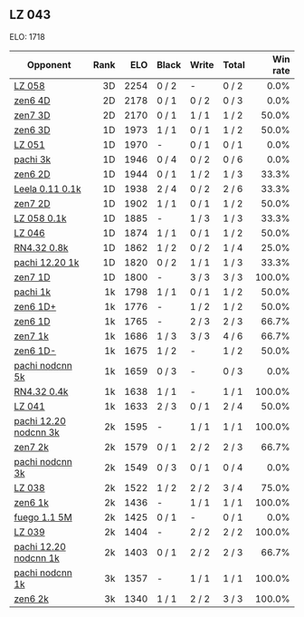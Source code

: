 ## LZ 043 ##

ELO: 1718

Opponent | Rank | ELO | Black | Write | Total | Win rate
---------|-----:|----:|-------|-------|-------|-------:
[LZ 058](LZ%20058.md) | 3D | 2254 | 0 / 2 | - | 0 / 2 | 0.0%
[zen6 4D](zen6%204D.md) | 2D | 2178 | 0 / 1 | 0 / 2 | 0 / 3 | 0.0%
[zen7 3D](zen7%203D.md) | 2D | 2170 | 0 / 1 | 1 / 1 | 1 / 2 | 50.0%
[zen6 3D](zen6%203D.md) | 1D | 1973 | 1 / 1 | 0 / 1 | 1 / 2 | 50.0%
[LZ 051](LZ%20051.md) | 1D | 1970 | - | 0 / 1 | 0 / 1 | 0.0%
[pachi 3k](pachi%203k.md) | 1D | 1946 | 0 / 4 | 0 / 2 | 0 / 6 | 0.0%
[zen6 2D](zen6%202D.md) | 1D | 1944 | 0 / 1 | 1 / 2 | 1 / 3 | 33.3%
[Leela 0.11 0.1k](Leela%200.11%200.1k.md) | 1D | 1938 | 2 / 4 | 0 / 2 | 2 / 6 | 33.3%
[zen7 2D](zen7%202D.md) | 1D | 1902 | 1 / 1 | 0 / 1 | 1 / 2 | 50.0%
[LZ 058 0.1k](LZ%20058%200.1k.md) | 1D | 1885 | - | 1 / 3 | 1 / 3 | 33.3%
[LZ 046](LZ%20046.md) | 1D | 1874 | 1 / 1 | 0 / 1 | 1 / 2 | 50.0%
[RN4.32 0.8k](RN4.32%200.8k.md) | 1D | 1862 | 1 / 2 | 0 / 2 | 1 / 4 | 25.0%
[pachi 12.20 1k](pachi%2012.20%201k.md) | 1D | 1820 | 0 / 2 | 1 / 1 | 1 / 3 | 33.3%
[zen7 1D](zen7%201D.md) | 1D | 1800 | - | 3 / 3 | 3 / 3 | 100.0%
[pachi 1k](pachi%201k.md) | 1k | 1798 | 1 / 1 | 0 / 1 | 1 / 2 | 50.0%
[zen6 1D+](zen6%201D+.md) | 1k | 1776 | - | 1 / 2 | 1 / 2 | 50.0%
[zen6 1D](zen6%201D.md) | 1k | 1765 | - | 2 / 3 | 2 / 3 | 66.7%
[zen7 1k](zen7%201k.md) | 1k | 1686 | 1 / 3 | 3 / 3 | 4 / 6 | 66.7%
[zen6 1D-](zen6%201D-.md) | 1k | 1675 | 1 / 2 | - | 1 / 2 | 50.0%
[pachi nodcnn 5k](pachi%20nodcnn%205k.md) | 1k | 1659 | 0 / 3 | - | 0 / 3 | 0.0%
[RN4.32 0.4k](RN4.32%200.4k.md) | 1k | 1638 | 1 / 1 | - | 1 / 1 | 100.0%
[LZ 041](LZ%20041.md) | 1k | 1633 | 2 / 3 | 0 / 1 | 2 / 4 | 50.0%
[pachi 12.20 nodcnn 3k](pachi%2012.20%20nodcnn%203k.md) | 2k | 1595 | - | 1 / 1 | 1 / 1 | 100.0%
[zen7 2k](zen7%202k.md) | 2k | 1579 | 0 / 1 | 2 / 2 | 2 / 3 | 66.7%
[pachi nodcnn 3k](pachi%20nodcnn%203k.md) | 2k | 1549 | 0 / 3 | 0 / 1 | 0 / 4 | 0.0%
[LZ 038](LZ%20038.md) | 2k | 1522 | 1 / 2 | 2 / 2 | 3 / 4 | 75.0%
[zen6 1k](zen6%201k.md) | 2k | 1436 | - | 1 / 1 | 1 / 1 | 100.0%
[fuego 1.1 5M](fuego%201.1%205M.md) | 2k | 1425 | 0 / 1 | - | 0 / 1 | 0.0%
[LZ 039](LZ%20039.md) | 2k | 1404 | - | 2 / 2 | 2 / 2 | 100.0%
[pachi 12.20 nodcnn 1k](pachi%2012.20%20nodcnn%201k.md) | 2k | 1403 | 0 / 1 | 2 / 2 | 2 / 3 | 66.7%
[pachi nodcnn 1k](pachi%20nodcnn%201k.md) | 3k | 1357 | - | 1 / 1 | 1 / 1 | 100.0%
[zen6 2k](zen6%202k.md) | 3k | 1340 | 1 / 1 | 2 / 2 | 3 / 3 | 100.0%
